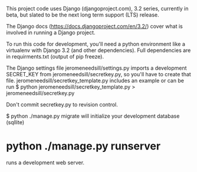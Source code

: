 This project code uses Django (djangoproject.com), 3.2 series, currently in beta, but slated to be the next long term support (LTS) release.

The Django docs (https://docs.djangoproject.com/en/3.2/) cover what is involved in running a Django project.

To run this code for development, you'll need a python environment like a virtualenv with Django 3.2 (and other dependencies). Full dependencies are in requirments.txt (output of pip freeze).

The Django settings file jeromeneedsill/settings.py imports a development SECRET_KEY from jeromeneedsill/secretkey.py, so you'll have to create that file. jeromeneedsill/secretkey_template.py includes an example or can be run
$ python jeromeneedsill/secretkey_template.py > jeromeneedsill/secretkey.py

Don't commit secretkey.py to revision control.

$ python ./manage.py migrate
will initialize your development database (sqllite)

# python ./manage.py runserver
runs a development web server.